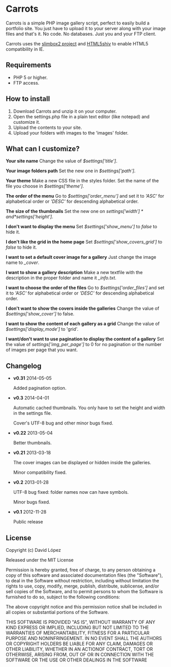 Carrots
==================================================

Carrots is a simple PHP image gallery script, perfect to easily build a portfolio site.
You just have to upload it to your server along with your image files and that's it.
No code. No databases. Just you and your FTP client.

Carrots uses the [slimbox2 project](http://www.digitalia.be/software/slimbox2) and [HTML5shiv](http://code.google.com/p/html5shiv/) to enable HTML5 compatibility in IE.


Requirements
--------------------------------------

* PHP 5 or higher.
* FTP access.


How to install
--------------------------------------

1. Download Carrots and unzip it on your computer.
2. Open the settings.php file in a plain text editor (like notepad) and customize it.
3. Upload the contents to your site.
4. Upload your folders with images to the 'images' folder.


What can I customize?
--------------------------------------

**Your site name**
Change the value of *$settings['title']*.

**Your image folders path**
Set the new one in *$settings['path']*.

**Your theme**
Make a new CSS file in the styles folder. Set the name of the file you choose in *$settings['theme']*.

**The order of the menu**
Go to *$settings['order_menu']* and set it to *'ASC'* for alphabetical order or *'DESC'* for descending alphabetical order.

**The size of the thumbnails**
Set the new one on *$settings['width']* and *$settings['height']*.

**I don't want to display the menu**
Set *$settings['show_menu']* to *false* to hide it.

**I don't like the grid in the home page**
Set *$settings['show_covers_grid']* to *false* to hide it.

**I want to set a default cover image for a gallery**
Just change the image name to *_cover*.

**I want to show a gallery description**
Make a new textfile with the description in the proper folder and name it *_info.txt*.

**I want to choose the order of the files**
Go to *$settings['order_files']* and set it to *'ASC'* for alphabetical order or *'DESC'* for descending alphabetical order.

**I don't want to show the covers inside the galleries**
Change the value of *$settings['show_cover']* to false.

**I want to show the content of each gallery as a grid**
Change the value of *$settings['display_mode']* to 'grid'.

**I want/don't want to use pagination to display the content of a gallery**
Set the value of *settings['img_per_page']* to 0 for no pagination or the number of images per page that you want.
					

Changelog
--------------------------------------

* **v0.31** 2014-05-05

	Added pagination option.

* **v0.3** 2014-04-01

	Automatic cached thumbnails. You only have to set the height and width in the settings file.

	Cover's UTF-8 bug and other minor bugs fixed.

* **v0.22** 2013-05-04

	Better thumbnails.

* **v0.21** 2013-03-18

	The cover images can be displayed or hidden inside the galleries.

	Minor compatibility fixed.

* **v0.2** 2013-01-28

	UTF-8 bug fixed: folder names now can have symbols.
	
 	Minor bugs fixed.

* **v0.1** 2012-11-28

	Public release


License
--------------------------------------

Copyright (c) David López

Released under the MIT License

Permission is hereby granted, free of charge, to any person obtaining a
copy of this software and associated documentation files (the "Software"),
to deal in the Software without restriction, including without limitation
the rights to use, copy, modify, merge, publish, distribute, sublicense,
and/or sell copies of the Software, and to permit persons to whom the 
Software is furnished to do so, subject to the following conditions:

The above copyright notice and this permission notice shall be included
in all copies or substantial portions of the Software.

THIS SOFTWARE IS PROVIDED "AS IS", WITHOUT WARRANTY OF ANY KIND EXPRESS
OR IMPLIED, INCLUDING BUT NOT LIMITED TO THE WARRANTIES OF MERCHANTABILITY,
FITNESS FOR A PARTICULAR PURPOSE AND NONINFRINGEMENT. IN NO EVENT SHALL
THE AUTHORS OR COPYRIGHT HOLDERS BE LIABLE FOR ANY CLAIM, DAMAGES OR OTHER
LIABILITY, WHETHER IN AN ACTIONOF CONTRACT, TORT OR OTHERWISE, ARISING FROM,
OUT OF OR IN CONNECTION WITH THE SOFTWARE OR THE USE OR OTHER DEALINGS IN 
THE SOFTWARE